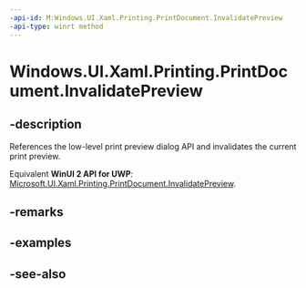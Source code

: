```yaml
---
-api-id: M:Windows.UI.Xaml.Printing.PrintDocument.InvalidatePreview
-api-type: winrt method
---
```


<!-- Method syntax
public void InvalidatePreview()
-->

# Windows.UI.Xaml.Printing.PrintDocument.InvalidatePreview

## -description
References the low-level print preview dialog API and invalidates the current print preview.

Equivalent **WinUI 2 API for UWP**: [Microsoft.UI.Xaml.Printing.PrintDocument.InvalidatePreview](/windows/winui/api/microsoft.ui.xaml.printing.printdocument.invalidatepreview).

## -remarks

## -examples

## -see-also
